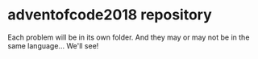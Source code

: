 # adventofcode2018 repository

Each problem will be in its own folder. And they may or may not be in the same language... We'll see!